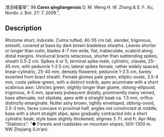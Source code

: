 清凉峰薹草",
96.**Carex qingliangensis** D. M. Weng H. W. Zhang & S. F. Xu, Nordic J. Bot. 27: 7. 2009.",

## Description
Rhizome short, indurate. Culms tufted, 40-55 cm tall, slender, trigonous, smooth, covered at base by dark brown bladeless sheaths. Leaves shorter or longer than culm, blades 4-7 mm wide, flat, trabeculate, scabrid along distal margins. Involucral bracts setaceous, shorter than subtending spikes, sheath 0.5-2 cm. Spikes 4 or 5; terminal spike male, cylindric, clavate, 25-45 mm, with peduncle 1-2.5 cm; lateral spikes female, rather widely spaced, linear-cylindric, 25-40 mm, densely flowered, peduncle 1-2.5 cm, barely exserted from bract sheath. Female glumes pale green, elliptic-ovate, 3.5-4 mm, costa yellow-green, with a distinct midrib, apex acuminate with a short scabrous awn. Utricles green, slightly longer than glume, oblong-ellipsoid, trigonous, 4-5 mm, sparsely pubescent distally, prominently many veined, base attenuate, not stipitate, apex with a straight beak ca. 1.5 mm, orifice distinctly emarginate. Nutlet ashy brown, tightly enveloped, oblong-ovoid, 2.5-3 mm, faces concave in proximal half, angles not constricted at middle, base with a short straight stipe, apex gradually contracted into a short cylindric beak; style base slightly thickened; stigmas 3. Fl. and fr. Apr-May.
  "Statistics": "● Forests and roadsides on mountain slopes; 500-1300 m. NW Zhejiang (Lin’an).

